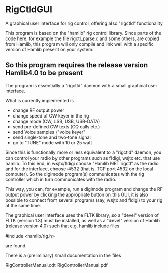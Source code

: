 # RigCtldGUI
A graphical user interface for rig control, offering also "rigctld" functionality

This program is based on the "hamlib" rig control library. Since parts of the code here,
for example the file rigctl_parse.c and some others, are copied from Hamlib, this program
will only compile and link well with a specific version of Hamlib present on your system.

So this program requires the release version Hamlib4.0 to be present
--------------------------------------------------------------------

The program is essentially a "rigctld" daemon with a small graphical user interface.

What is currently implemented is

- change RF output power
- change speed of CW keyer in the rig
- change mode (CW, LSB, USB, USB-DATA)
- send pre-defined CW texts (CQ calls etc.)
- send Voice samples ("voice keyer"
- send single-tone and two-tone signal
- go to "TUNE" mode with 10 or 25 watt

Since this is functionally more or less equivalent to a "rigctld" daemon,
you can control your radio by other programs such as fldigi, wsjtx etc. that use
hamlib. To this end, in wsjtx/fldigi choose
"Hamlib NET rigctl" as the radio and for the interface, choose :4532 (that is,
TCP port 4532 on the local computer). So the digimode program(s) communicates with
the rig controller which in turn communicates with the radio.

This way, you can, for example, run a digimode program and change the RF output power
by clicking the appropriate button on this GUI, it is also possible to connect from
several programs (say, wsjtx and fldigi) to your rig at the same time.

The graphical user interface uses the FLTK library, so a "devel" version of FLTK
(version 1.3) must be installed, as well as a "devel" version of Hamlib (release
version 4.0) such that e.g. hamlib include files

#include <hamlib/rig.h>

are found.

There is a (preliminary) small documentation in the files

RigControllerManual.odt
RigControllerManual.pdf



